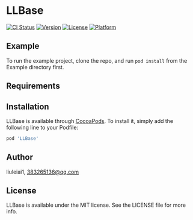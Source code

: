 # LLBase

[![CI Status](http://img.shields.io/travis/liuleiai1/LLBase.svg?style=flat)](https://travis-ci.org/liuleiai1/LLBase)
[![Version](https://img.shields.io/cocoapods/v/LLBase.svg?style=flat)](http://cocoapods.org/pods/LLBase)
[![License](https://img.shields.io/cocoapods/l/LLBase.svg?style=flat)](http://cocoapods.org/pods/LLBase)
[![Platform](https://img.shields.io/cocoapods/p/LLBase.svg?style=flat)](http://cocoapods.org/pods/LLBase)

## Example

To run the example project, clone the repo, and run `pod install` from the Example directory first.

## Requirements

## Installation

LLBase is available through [CocoaPods](http://cocoapods.org). To install
it, simply add the following line to your Podfile:

```ruby
pod 'LLBase'
```

## Author

liuleiai1, 383265136@qq.com

## License

LLBase is available under the MIT license. See the LICENSE file for more info.
